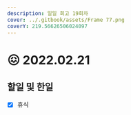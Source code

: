 ```yaml
---
description: 일일 회고 19회차
cover: ../.gitbook/assets/Frame 77.png
coverY: 219.56626506024097
---
```


# 😖 2022.02.21

## 할일 및 한일

* [x] 휴식

